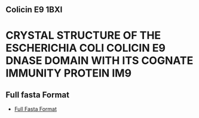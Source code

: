 ## Colicin E9 1BXI
# CRYSTAL STRUCTURE OF THE ESCHERICHIA COLI COLICIN E9 DNASE DOMAIN WITH ITS COGNATE IMMUNITY PROTEIN IM9

## Full fasta Format
- [Full Fasta Format](rcsb_pdb_1BXI.fasta)